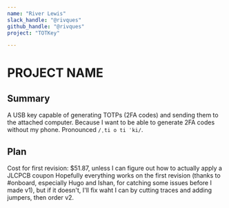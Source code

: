 ```yaml
---
name: "River Lewis"
slack_handle: "@rivques"
github_handle: "@rivques"
project: "TOTKey"

---
```


# PROJECT NAME
## Summary
A USB key capable of generating TOTPs (2FA codes) and sending them to the attached computer.
Because I want to be able to generate 2FA codes without my phone. Pronounced `/ˌti o ti ˈki/`.

## Plan
Cost for first revision: $51.87, unless I can figure out how to actually apply a JLCPCB coupon
Hopefully everything works on the first revision (thanks to #onboard, especially Hugo and Ishan, for catching some issues before I made v1), but if it doesn't,
I'll fix waht I can by cutting traces and adding jumpers, then order v2.
